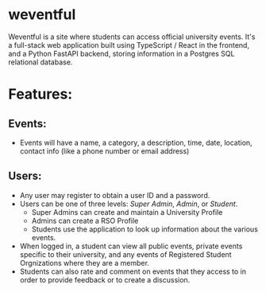 # weventful
Weventful is a site where students can access official university events. It's a full-stack web application built using TypeScript / React in the frontend, and a Python FastAPI backend, storing information in a Postgres SQL relational database.

# Features:
## Events:
- Events will have a name, a category, a description, time, date, location, contact info (like a phone number or email address)
## Users:
- Any user may register to obtain a user ID and a password.
- Users can be one of three levels: *Super Admin*, *Admin*, or *Student*.
  - Super Admins can create and maintain a University Profile
  - Admins can create a RSO Profile
  - Students use the application to look up information about the various events.
- When logged in, a student can view all public events, private events specific to their university, and any events of Registered Student Orgnizations where they are a member.
- Students can also rate and comment on events that they access to in order to provide feedback or to create a discussion.
